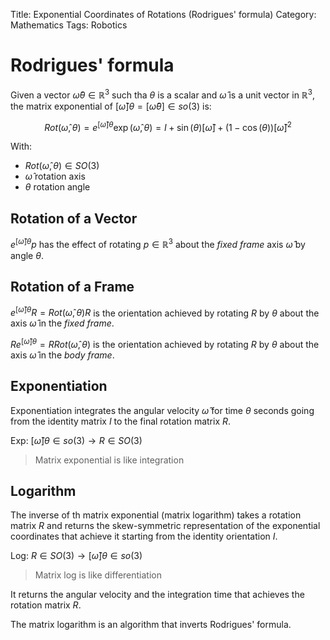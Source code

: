Title: Exponential Coordinates of Rotations (Rodrigues' formula) 
Category: Mathematics
Tags: Robotics

# Rodrigues' formula
Given a vector $\hat{\omega}\theta \in \mathbb{R}^3$ such tha $\theta$ is a scalar and $\hat{\omega}$ is a unit vector in $\mathbb{R}^3$, the matrix exponential of $[\hat{\omega}]\theta = [\hat{\omega}\theta] \in so(3)$ is:

$$Rot(\hat{\omega}, \theta) = e^{[\hat{\omega}]\theta} \exp(\hat{\omega}, \theta)=I+\sin(\theta)[\hat{\omega}]+(1-\cos(\theta))[\hat{\omega}]^{2}$$

With:

- $Rot(\hat{\omega}, \theta) \in SO(3)$
- $\hat{\omega}$ rotation axis
- $\theta$ rotation angle

## Rotation of a Vector
$e^{[\hat{\omega}]\theta}p$ has the effect of rotating $p \in \mathbb{R}^3$ about the *fixed frame* axis $\hat{\omega}$ by angle $\theta$.

## Rotation of a Frame

$e^{[\hat{\omega}] \theta} R = Rot(\hat{\omega}, \theta)R$ is the orientation achieved by rotating $R$ by $\theta$ about the axis $\hat{\omega}$ in the *fixed frame*.


$Re^{[\hat{\omega}] \theta} = R Rot(\hat{\omega}, \theta)$ is the orientation achieved by rotating $R$ by $\theta$ about the axis $\hat{\omega}$ in the *body frame*.


## Exponentiation

Exponentiation integrates the angular velocity $\hat{\omega}$ for time $\theta$ seconds going from the identity matrix $I$ to the final rotation matrix $R$.

Exp: $[\hat{\omega}]\theta \in so(3) \rightarrow R \in SO(3)$

> Matrix exponential is like integration


## Logarithm

The inverse of th matrix exponential (matrix logarithm) takes a rotation matrix $R$ and returns the skew-symmetric representation of the exponential coordinates that achieve it starting from the identity orientation $I$.

Log: $R \in SO(3) \rightarrow [\hat{\omega}]\theta \in so(3)$

> Matrix log is like differentiation
 
It returns the angular velocity and the integration time that achieves the rotation matrix $R$.

The matrix logarithm is an algorithm that inverts Rodrigues' formula.
